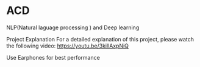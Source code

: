 # ACD
NLP(Natural laguage processing ) and Deep learning

Project Explanation
For a detailed explanation of this project, please watch the following video:
 https://youtu.be/3killAxpNiQ


Use Earphones for best performance
